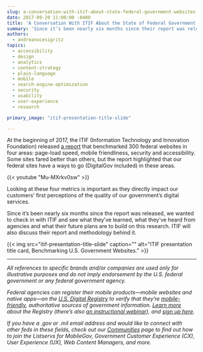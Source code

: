 ```yaml
---
slug: a-conversation-with-itif-about-state-federal-government-websites
date: 2017-09-20 11:00:00 -0400
title: 'A Conversation With ITIF About the State of Federal Government Websites'
summary: 'Since it’s been nearly six months since their report was released, we wanted to check in with ITIF and see what they’ve learned, what they’ve heard from agencies and what their future plans are to build on this research&#46;'
authors:
  - andreanocesigritz
topics:
  - accessibility
  - design
  - analytics
  - content-strategy
  - plain-language
  - mobile
  - search-engine-optimization
  - security
  - usability
  - user-experience
  - research

primary_image: "itif-presentation-title-slide"

---
```


At the beginning of 2017, the ITIF (Information Technology and Innovation Foundation) released [a report](https://www.digitalgov.gov/2017/03/24/new-itif-report-inspires-a-closer-look-at-website-performance-and-security-here-is-where-to-begin/) that benchmarked 300 federal websites in four areas: page-load speed, mobile friendliness, security and accessibility. Some sites fared better than others, but the report highlighted that our federal sites have a ways to go (DigitalGov included) in these areas.

{{< youtube "Mu-MXrkv0sw" >}} 

Looking at these four metrics is important as they directly impact our customers’ first perceptions of the quality of our government’s digital services.

Since it’s been nearly six months since the report was released, we wanted to check in with ITIF and see what they’ve learned, what they’ve heard from agencies and what their future plans are to build on this research. ITIF will also discuss their report and methodology behind it.

{{< img src="itif-presentation-title-slide" caption="" alt="ITIF presentation title card, Benchmarking U.S. Government Websites." >}}

---

_All references to specific brands and/or companies are used only for illustrative purposes and do not imply endorsement by the U.S. federal government or any federal government agency._

_Federal agencies can register their mobile products—mobile websites and native apps—on the [U.S. Digital Registry](https://usdigitalregistry.digitalgov.gov/) to verify that they’re [mobile-friendly](https://www.digitalgov.gov/2015/10/23/is-your-site-mobile-friendly/), authoritative sources of government information. [Learn more](https://www.digitalgov.gov/2016/02/29/is-your-federal-mobile-app-or-website-in-the-u-s-digital-registry/) about the Registry (there’s also [an instructional webinar](https://www.youtube.com/watch?v=Gn-7m1Cl8Fk)), and [sign up here](https://www.digitalgov.gov/services/u-s-digital-registry/)._

_If you have a .gov or .mil email address and would like to connect with other feds in these fields, check out our [Communities](https://www.digitalgov.gov/communities/) page to find out how to join the Listservs for MobileGov, Government Customer Experience (CX), User Experience (UX), Web Content Managers, and more._
